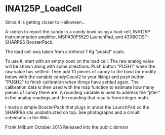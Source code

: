 # INA125P_LoadCell

Since it is getting closer to Halloween...
  
A sketch to report the candy in a candy bowl using a load cell, INA125P instrumentation amplifier, MSP430F5529 LaunchPad, and 430BOOST-SHARP96 BoosterPack.  
  
The load cell was taken from a defunct 1 Kg "postal" scale.
  
To use it, start with an empty bowl on the load cell.  The raw analog value will be shown along with some directions. Push button "PUSH1" when the raw value has settled. Then add 10 pieces of candy to the bowl (or modify below with the variable candyCount2 to your liking) and push button "PUSH2" to finish calibration when things have settled again.  The calibration data is then used with the map function to estimate how many pieces of candy there are. A rounding variable is used to address the "jitter" in the   analog readings and the rounding that results from integer math.
  
I made a simple BoosterPack that plugs in under the LaunchPad so the SHARP96 sits unobstructed on top.  See photographs and a circuit schematic in the Wiki.
  
Frank Milburn October 2015
Released into the public domain
